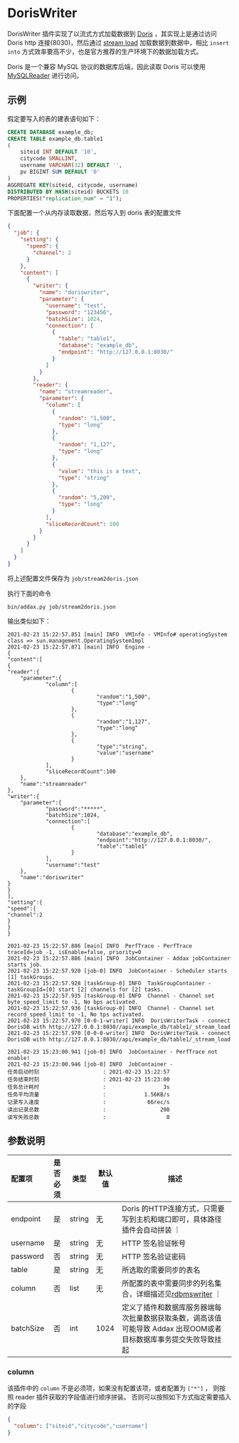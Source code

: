 # DorisWriter

DorisWriter 插件实现了以流式方式加载数据到 [Doris](http://doris.incubator.apache.org/master/zh-CN/) ，其实现上是通过访问 Doris http 连接(8030)，然后通过 [stream load](http://doris.incubator.apache.org/master/zh-CN/administrator-guide/load-data/stream-load-manual.html)
加载数据到数据中，相比 `insert into` 方式效率要高不少，也是官方推荐的生产环境下的数据加载方式。

Doris 是一个兼容 MySQL 协议的数据库后端，因此读取 Doris 可以使用 [MySQLReader](../reader/mysqlreader.html) 进行访问。 

## 示例

假定要写入的表的建表语句如下：

```sql
CREATE DATABASE example_db;
CREATE TABLE example_db.table1
(
    siteid INT DEFAULT '10',
    citycode SMALLINT,
    username VARCHAR(32) DEFAULT '',
    pv BIGINT SUM DEFAULT '0'
)
AGGREGATE KEY(siteid, citycode, username)
DISTRIBUTED BY HASH(siteid) BUCKETS 10
PROPERTIES("replication_num" = "1");
```

下面配置一个从内存读取数据，然后写入到 doris 表的配置文件

```json
{
  "job": {
    "setting": {
      "speed": {
        "channel": 2
      }
    },
    "content": [
      {
        "writer": {
          "name": "doriswriter",
          "parameter": {
            "username": "test",
            "password": "123456",
            "batchSize": 1024,
            "connection": [
              {
                "table": "table1",
                "database": "example_db",
                "endpoint": "http://127.0.0.1:8030/"
              }
            ]
          }
        },
        "reader": {
          "name": "streamreader",
          "parameter": {
            "column": [
              {
                "random": "1,500",
                "type": "long"
              },
              {
                "random": "1,127",
                "type": "long"
              },
              {
                "value": "this is a text",
                "type": "string"
              },
              {
                "random": "5,200",
                "type": "long"
              }
            ],
            "sliceRecordCount": 100
          }
        }
      }
    ]
  }
}
```

将上述配置文件保存为 `job/stream2doris.json`

执行下面的命令

```shell
bin/addax.py job/stream2doris.json
```

输出类似如下：

```
2021-02-23 15:22:57.851 [main] INFO  VMInfo - VMInfo# operatingSystem class => sun.management.OperatingSystemImpl
2021-02-23 15:22:57.871 [main] INFO  Engine -
{
"content":[
{
"reader":{
    "parameter":{
            "column":[
                    {
                            "random":"1,500",
                            "type":"long"
                    },
                    {
                            "random":"1,127",
                            "type":"long"
                    },
                    {
                            "type":"string",
                            "value":"username"
                    }
            ],
            "sliceRecordCount":100
    },
    "name":"streamreader"
},
"writer":{
    "parameter":{
            "password":"*****",
            "batchSize":1024,
            "connection":[
                    {
                            "database":"example_db",
                            "endpoint":"http://127.0.0.1:8030/",
                            "table":"table1"
                    }
            ],
            "username":"test"
    },
    "name":"doriswriter"
}
}
],
"setting":{
"speed":{
"channel":2
}
}
}

2021-02-23 15:22:57.886 [main] INFO  PerfTrace - PerfTrace traceId=job_-1, isEnable=false, priority=0
2021-02-23 15:22:57.886 [main] INFO  JobContainer - Addax jobContainer starts job.
2021-02-23 15:22:57.920 [job-0] INFO  JobContainer - Scheduler starts [1] taskGroups.
2021-02-23 15:22:57.928 [taskGroup-0] INFO  TaskGroupContainer - taskGroupId=[0] start [2] channels for [2] tasks.
2021-02-23 15:22:57.935 [taskGroup-0] INFO  Channel - Channel set byte_speed_limit to -1, No bps activated.
2021-02-23 15:22:57.936 [taskGroup-0] INFO  Channel - Channel set record_speed_limit to -1, No tps activated.
2021-02-23 15:22:57.970 [0-0-1-writer] INFO  DorisWriterTask - connect DorisDB with http://127.0.0.1:8030//api/example_db/table1/_stream_load
2021-02-23 15:22:57.970 [0-0-0-writer] INFO  DorisWriterTask - connect DorisDB with http://127.0.0.1:8030//api/example_db/table1/_stream_load

2021-02-23 15:23:00.941 [job-0] INFO  JobContainer - PerfTrace not enable!
2021-02-23 15:23:00.946 [job-0] INFO  JobContainer -
任务启动时刻                    : 2021-02-23 15:22:57
任务结束时刻                    : 2021-02-23 15:23:00
任务总计耗时                    :                  3s
任务平均流量                    :            1.56KB/s
记录写入速度                    :             66rec/s
读出记录总数                    :                 200
读写失败总数                    :                   0
```

## 参数说明

| 配置项          | 是否必须 | 类型  | 默认值 |         描述   |
| :-------------- | :------: | ------ |------------- |-------|
| endpoint         |    是    | string | 无     | Doris 的HTTP连接方式，只需要写到主机和端口即可，具体路径插件会自动拼装 ｜
| username        |    是    | string | 无     | HTTP 签名验证帐号 |
| password        |    否    | string | 无     | HTTP 签名验证密码 |
| table           |    是    | string | 无     | 所选取的需要同步的表名|
| column          |    否    | list | 无     |  所配置的表中需要同步的列名集合，详细描述见[rdbmswriter](rdbmswriter.md) ｜
| batchSize       |    否    | int | 1024   | 定义了插件和数据库服务器端每次批量数据获取条数，调高该值可能导致 Addax 出现OOM或者目标数据库事务提交失败导致挂起 |

### column

该插件中的 `column` 不是必须项，如果没有配置该项，或者配置为 `["*"]` ， 则按照 reader 插件获取的字段值进行顺序拼装。
否则可以按照如下方式指定需要插入的字段

```json
{
  "column": ["siteid","citycode","username"]
}
```

